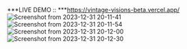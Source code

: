 ***LIVE DEMO :: ***https://vintage-visions-beta.vercel.app/
![Screenshot from 2023-12-31 20-11-41](https://github.com/AbhijithMallya/vintageVisions/assets/91281454/15d52e40-52e1-4b6c-9b01-474204a43d5f)
![Screenshot from 2023-12-31 20-11-54](https://github.com/AbhijithMallya/vintageVisions/assets/91281454/eaafdaee-c8fe-4ee8-bd8e-e97ae78bd115)
![Screenshot from 2023-12-31 20-12-00](https://github.com/AbhijithMallya/vintageVisions/assets/91281454/0fd9f7a0-d968-4de7-964c-9e1f7c7dbd0a)
![Screenshot from 2023-12-31 20-12-30](https://github.com/AbhijithMallya/vintageVisions/assets/91281454/a4b7a2fd-066a-4436-9d51-cfd9a6202c8d)
